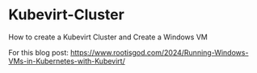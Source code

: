 # Kubevirt-Cluster
How to create a Kubevirt Cluster and Create a Windows VM

For this blog post: https://www.rootisgod.com/2024/Running-Windows-VMs-in-Kubernetes-with-Kubevirt/
